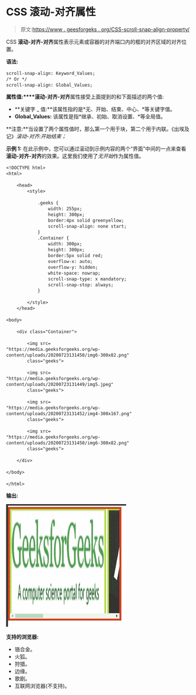 # CSS 滚动-对齐属性

> 原文:[https://www . geesforgeks . org/CSS-scroll-snap-align-property/](https://www.geeksforgeeks.org/css-scroll-snap-align-property/)

CSS **滚动-对齐-对齐**属性表示元素或容器的对齐端口内的框的对齐区域的对齐位置。

**语法:**

```
scroll-snap-align: Keyword_Values;
/* Or */
scroll-snap-align: Global_Values;

```

**属性值:****滚动-对齐-对齐**属性接受上面提到的和下面描述的两个值:

*   **关键字 _ 值:**该属性指的是*无、开始、结束、中心、*等关键字值。
*   **Global_Values:** 该属性是指*继承、初始、取消设置、*等全局值。

**注意:**当设置了两个属性值时，那么第一个用于块，第二个用于内联。《出埃及记》*滚动-对齐:开始结束；*

**示例 1:** 在此示例中，您可以通过滚动到示例内容的两个“界面”中间的一点来查看**滚动-对齐-对齐**的效果。这里我们使用了*无开始*作为属性值。

```
<!DOCTYPE html>
<html>

    <head>
        <style>

            .geeks {
                width: 255px;
                height: 300px;
                border:4px solid greenyellow;
                scroll-snap-align: none start;
            }
            .Container {
                width: 300px;
                height: 300px;
                border:5px solid red;
                overflow-x: auto;
                overflow-y: hidden;
                white-space: nowrap;
                scroll-snap-type: x mandatory;
                scroll-snap-stop: always;
            }

        </style>
    </head>

<body>

    <div class="Container">

        <img src=
"https://media.geeksforgeeks.org/wp-content/uploads/20200723131450/img6-300x82.png"
        class="geeks">

        <img src=
"https://media.geeksforgeeks.org/wp-content/uploads/20200723131449/img5.jpeg" 
        class="geeks">

        <img src=
"https://media.geeksforgeeks.org/wp-content/uploads/20200723131452/img4-300x167.png" 
        class="geeks">

        <img src=
"https://media.geeksforgeeks.org/wp-content/uploads/20200723131450/img6-300x82.png"
        class="geeks">

    </div>

</body>

</html>
```

**输出:**

![](img/69428d86bc74ff40f5fafd2510875655.png)

**支持的浏览器:**

*   铬合金。
*   火狐。
*   狩猎。
*   边缘。
*   歌剧。
*   互联网浏览器(不支持)。